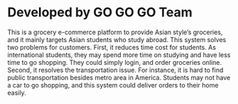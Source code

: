 # Developed by GO GO GO Team

This is a grocery e-commerce platform to provide Asian style’s groceries, and it mainly targets Asian students who study abroad. This system solves two problems for customers. First, it reduces time cost for students. As international students, they may spend more time on studying and have less time to go shopping. They could simply login, and order groceries online. Second, it resolves the transportation issue. For instance, it is hard to find public transportation besides metro area in America. Students may not have a car to go shopping, and this system could deliver orders to their home easily.
